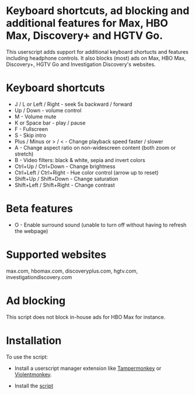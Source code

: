 # Keyboard shortcuts, ad blocking and additional features for Max, HBO Max, Discovery+ and HGTV Go.

This userscript adds support for additional keyboard shortucts and features including headphone controls. It also blocks (most) ads on Max, HBO Max, Discovery+, HGTV Go and Investigation Discovery's websites.

# Keyboard shortcuts
 - J / L or Left / Right - seek 5s backward / forward
 - Up / Down - volume control
 - M - Volume mute
 - K or Space bar - play / pause
 - F - Fullscreen
 - S - Skip intro
 - Plus / Minus or > / < - Change playback speed faster / slower
 - A - Change aspect ratio on non-widescreen content (both zoom or stretch)
 - B - Video filters: black & white, sepia and invert colors
 - Ctrl+Up / Ctrl+Down - Change brightness
 - Ctrl+Left / Ctrl+Right - Hue color control (arrow up to reset)
 - Shift+Up / Shift+Down - Change saturation
 - Shift+Left / Shift+Right - Change contrast
# Beta features
 - O - Enable surround sound (unable to turn off without having to refresh the webpage)
# Supported websites
max.com, hbomax.com, discoveryplus.com, hgtv.com, investigationdiscovery.com
# Ad blocking
This script does not block in-house ads for HBO Max for instance.

# Installation

To use the script:
 - Install a userscript manager extension like [Tampermonkey](https://www.tampermonkey.net/) or [Violentmonkey](https://violentmonkey.github.io/).

 - Install the [script](https://github.com/chj85/HBOMax-and-Discovery-Plus-Keyboard-Shortcuts-and-Features/raw/main/main.user.js)
